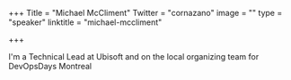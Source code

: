 +++
Title = "Michael McCliment"
Twitter = "cornazano"
image = ""
type = "speaker"
linktitle = "michael-mccliment"

+++

I'm a Technical Lead at Ubisoft and on the local organizing team for DevOpsDays Montreal
